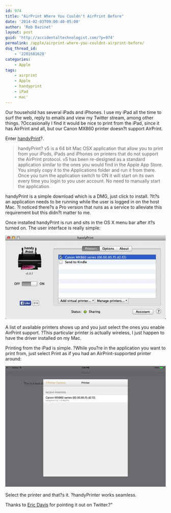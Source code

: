 ```yaml
---
id: 974
title: "AirPrint Where You Couldn't AirPrint Before"
date: '2014-02-03T09:00:40-05:00'
author: 'Rob Bazinet'
layout: post
guid: 'http://accidentaltechnologist.com/?p=974'
permalink: /apple/airprint-where-you-couldnt-airprint-before/
dsq_thread_id:
    - '2201681628'
categories:
    - Apple
tags:
    - airprint
    - Apple
    - handyprint
    - iPad
    - mac'
---
```

Our household has several iPads and iPhones. I use my iPad all the time to surf the web, reply to emails and view my Twitter stream, among other things. ?Occasionally I find it would be nice to print from the iPad, since it has AirPrint and all, but our Canon MX860 printer doesn?t support AirPrint.

Enter [handyPrint](http://www.netputing.com/applications/handyprint-v5/)?.

> handyPrint? v5 is a 64 bit Mac OSX application that allow you to print from your iPods, iPads and iPhones on printers that do not support the AirPrint protocol. v5 has been re-designed as a standard application similar to the ones you would find in the Apple App Store. You simply copy it to the Applications folder and run it from there. Once you turn the application switch to ON it will start on its own every time you login to you user account. No need to manually start the application.

handyPrint is a simple download which is a DMG, just click to install. ?It?s an application needs to be running while the user is logged in on the host Mac. ?I noticed there?s a Pro version that runs as a service to alleviate this requirement but this didn?t matter to me.

Once installed handyPrint is run and sits in the OS X menu bar after it?s turned on. The user interface is really simple:

![HandyPrint](/assets/img/2014/01/handyPrint.jpg "handyPrint.jpg")

A list of available printers shows up and you just select the ones you enable AirPrint support. ?This particular printer is actually wireless, I just happen to have the driver installed on my Mac.

Printing from the iPad is simple. ?While you?re in the application you want to print from, just select Print as if you had an AirPrint-supported printer around:

![IMG 0001](/assets/img/2014/01/IMG_0001.png "IMG_0001.PNG")

Select the printer and that?s it. ?handyPrinter works seamless.

Thanks to [Eric Davis](https://twitter.com/edavis10) for pointing it out on Twitter.?"